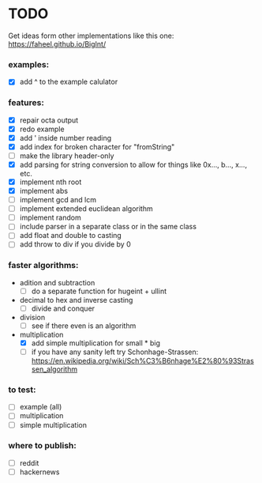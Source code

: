 # TODO

Get ideas form other implementations like this one: https://faheel.github.io/BigInt/

### examples:

- [x] add ^ to the example calulator

### features:

- [x] repair octa output
- [x] redo example
- [x] add ' inside number reading
- [x] add index for broken character for "fromString"
- [ ] make the library header-only
- [x] add parsing for string conversion to allow for things like 0x..., b..., x..., etc.
- [x] implement nth root
- [x] implement abs
- [ ] implement gcd and lcm
- [ ] implement extended euclidean algorithm
- [ ] implement random
- [ ] include parser in a separate class or in the same class
- [ ] add float and double to casting
- [ ] add throw to div if you divide by 0

### faster algorithms:

- adition and subtraction
    - [ ] do a separate function for hugeint + ullint
- decimal to hex and inverse casting
    - [ ] divide and conquer
- division
    - [ ] see if there even is an algorithm
- multiplication
    - [x] add simple multiplication for small * big
    - [ ] if you have any sanity left try
      Schonhage-Strassen: https://en.wikipedia.org/wiki/Sch%C3%B6nhage%E2%80%93Strassen_algorithm

### to test:

- [ ] example (all)
- [ ] multiplication
- [ ] simple multiplication

### where to publish:

- [ ] reddit
- [ ] hackernews